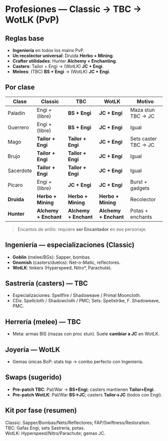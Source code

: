 # Profesiones — Classic → TBC → WotLK (PvP)

## Reglas base
- **Ingeniería** en todos los mains PvP.  
- **Un recolector universal**: Druida **Herbo + Mining**.  
- **Crafter utilidades**: Hunter **Alchemy + Enchanting**.  
- **Casters**: Tailor + Engi → (WotLK) **JC + Engi**.  
- **Melees**: (TBC) **BS + Engi** → (WotLK) **JC + Engi**.

## Por clase
| Clase | Classic | TBC | WotLK | Motivo |
|---|---|---|---|---|
| Paladín | Engi + (libre) | **BS + Engi** | **JC + Engi** | Maza stun TBC → JC |
| Guerrero | Engi + (libre) | **BS + Engi** | **JC + Engi** | Igual |
| Mago | **Tailor + Engi** | **Tailor + Engi** | **JC + Engi** | Sets caster TBC → JC |
| Brujo | **Tailor + Engi** | **Tailor + Engi** | **JC + Engi** | Igual |
| Sacerdote | **Tailor + Engi** | **Tailor + Engi** | **JC + Engi** | Igual |
| Pícaro | Engi + (libre) | **JC + Engi** | **JC + Engi** | Burst + gadgets |
| **Druida** | **Herbo + Mining** | **Herbo + Mining** | **Herbo + Mining** | Recolector |
| **Hunter** | **Alchemy + Enchant** | **Alchemy + Enchant** | **Alchemy + Enchant** | Potas + enchants |

> Encantos de anillo: requiere **ser Encantador** en ese personaje.

## Ingeniería — especializaciones (Classic)
- **Goblin** (melee/BGs): Sapper, bombas.  
- **Gnomish** (casters/duelos): Net-o-Matic, reflectores.  
- **WotLK**: tinkers (Hyperspeed, Nitro*, Parachute).

## Sastrería (casters) — TBC
- Especializaciones: Spellfire / Shadoweave / Primal Mooncloth.  
- CDs: Spellcloth / Shadowcloth / PMC; Sets: Spellstrike, F. Shadoweave, PMC.

## Herrería (melee) — TBC
- Meta: armas BIS (mazas con proc stun). Suele **cambiar a JC** en WotLK.

## Joyería — WotLK
- Gemas únicas BoP: stats top → combo perfecto con Ingeniería.

## Swaps (sugerido)
- **Pre-patch TBC**: Pal/War → **BS+Engi**; casters mantienen **Tailor+Engi**.  
- **Pre-patch WotLK**: Pal/War **BS→JC**; casters **Tailor→JC** (todos con Engi).

## Kit por fase (resumen)
Classic: Sapper/Bombas/Nets/Reflectores; FAP/Swiftness/Restoration.  
TBC: Gafas Engi, sets Sastrería, potas.  
WotLK: Hyperspeed/Nitro/Parachute; gemas JC.
